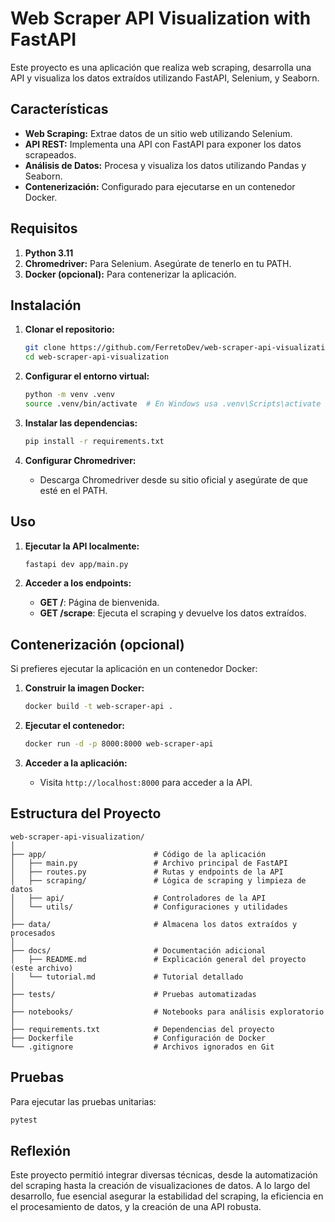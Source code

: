 # Web Scraper API Visualization with FastAPI

Este proyecto es una aplicación que realiza web scraping, desarrolla una API y visualiza los datos extraídos utilizando FastAPI, Selenium, y Seaborn.

## Características

- **Web Scraping:** Extrae datos de un sitio web utilizando Selenium.
- **API REST:** Implementa una API con FastAPI para exponer los datos scrapeados.
- **Análisis de Datos:** Procesa y visualiza los datos utilizando Pandas y Seaborn.
- **Contenerización:** Configurado para ejecutarse en un contenedor Docker.

## Requisitos

1. **Python 3.11**
2. **Chromedriver:** Para Selenium. Asegúrate de tenerlo en tu PATH.
3. **Docker (opcional):** Para contenerizar la aplicación.

## Instalación

1. **Clonar el repositorio:**
   ```bash
   git clone https://github.com/FerretoDev/web-scraper-api-visualization.git
   cd web-scraper-api-visualization
   ```

2. **Configurar el entorno virtual:**
   ```bash
   python -m venv .venv
   source .venv/bin/activate  # En Windows usa .venv\Scripts\activate
   ```

3. **Instalar las dependencias:**
   ```bash
   pip install -r requirements.txt
   ```

4. **Configurar Chromedriver:**
   - Descarga Chromedriver desde su sitio oficial y asegúrate de que esté en el PATH.

## Uso

1. **Ejecutar la API localmente:**
   ```bash
   fastapi dev app/main.py
   ```

2. **Acceder a los endpoints:**
   - **GET /**: Página de bienvenida.
   - **GET /scrape**: Ejecuta el scraping y devuelve los datos extraídos.

## Contenerización (opcional)

Si prefieres ejecutar la aplicación en un contenedor Docker:

1. **Construir la imagen Docker:**
   ```bash
   docker build -t web-scraper-api .
   ```

2. **Ejecutar el contenedor:**
   ```bash
   docker run -d -p 8000:8000 web-scraper-api
   ```

3. **Acceder a la aplicación:**
   - Visita `http://localhost:8000` para acceder a la API.

## Estructura del Proyecto

```plaintext
web-scraper-api-visualization/
│
├── app/                        # Código de la aplicación
│   ├── main.py                 # Archivo principal de FastAPI
│   ├── routes.py               # Rutas y endpoints de la API
│   ├── scraping/               # Lógica de scraping y limpieza de datos
│   ├── api/                    # Controladores de la API
│   └── utils/                  # Configuraciones y utilidades
│
├── data/                       # Almacena los datos extraídos y procesados
│
├── docs/                       # Documentación adicional
│   ├── README.md               # Explicación general del proyecto (este archivo)
│   └── tutorial.md             # Tutorial detallado
│
├── tests/                      # Pruebas automatizadas
│
├── notebooks/                  # Notebooks para análisis exploratorio
│
├── requirements.txt            # Dependencias del proyecto
├── Dockerfile                  # Configuración de Docker
└── .gitignore                  # Archivos ignorados en Git
```

## Pruebas

Para ejecutar las pruebas unitarias:

```bash
pytest
```

## Reflexión

Este proyecto permitió integrar diversas técnicas, desde la automatización del scraping hasta la creación de visualizaciones de datos. A lo largo del desarrollo, fue esencial asegurar la estabilidad del scraping, la eficiencia en el procesamiento de datos, y la creación de una API robusta.
